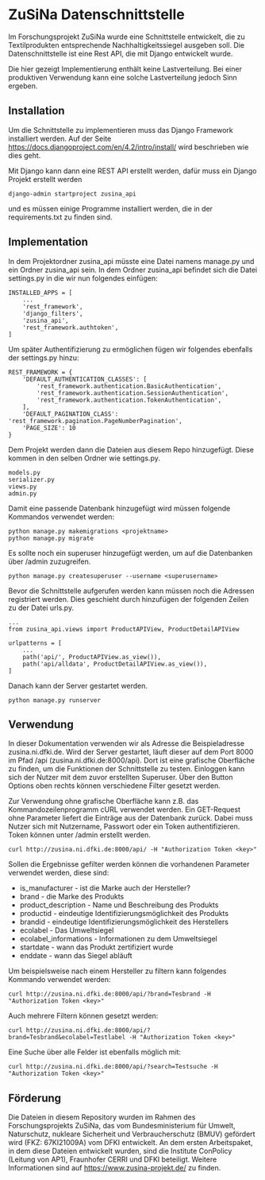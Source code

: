# ZuSiNa Datenschnittstelle

Im Forschungsprojekt ZuSiNa wurde eine Schnittstelle entwickelt, die zu Textilprodukten entsprechende Nachhaltigkeitssiegel ausgeben soll. Die Datenschnittstelle ist eine Rest API, die mit Django entwickelt wurde.

Die hier gezeigt Implementierung enthält keine Lastverteilung. Bei einer produktiven Verwendung kann eine solche Lastverteilung jedoch Sinn ergeben.

## Installation
Um die Schnittstelle zu implementieren muss das Django Framework installiert werden. Auf der Seite https://docs.djangoproject.com/en/4.2/intro/install/ wird beschrieben wie dies geht.

Mit Django kann dann eine REST API erstellt werden, dafür muss ein Django Projekt erstellt werden 
```
django-admin startproject zusina_api
```

 und es müssen einige Programme installiert werden, die in der requirements.txt zu finden sind.

## Implementation
In dem Projektordner zusina_api müsste eine Datei namens manage.py und ein Ordner zusina_api sein. 
In dem Ordner zusina_api befindet sich die Datei settings.py in die wir nun folgendes einfügen:

```
INSTALLED_APPS = [
    ...
    'rest_framework',
    'django_filters',
    'zusina_api',
    'rest_framework.authtoken',
]
```
Um später Authentifizierung zu ermöglichen fügen wir folgendes ebenfalls der settings.py hinzu:

```
REST_FRAMEWORK = {
    'DEFAULT_AUTHENTICATION_CLASSES': [
        'rest_framework.authentication.BasicAuthentication',
        'rest_framework.authentication.SessionAuthentication',
        'rest_framework.authentication.TokenAuthentication',
    ],
    'DEFAULT_PAGINATION_CLASS': 'rest_framework.pagination.PageNumberPagination',
    'PAGE_SIZE': 10
}
```

Dem Projekt werden dann die Dateien aus diesem Repo hinzugefügt. Diese kommen in den selben Ordner wie settings.py.

```
models.py
serializer.py
views.py
admin.py
```

Damit eine passende Datenbank hinzugefügt wird müssen folgende Kommandos verwendet werden:

```
python manage.py makemigrations <projektname>
python manage.py migrate
```
Es sollte noch ein superuser hinzugefügt werden, um auf die Datenbanken über /admin zuzugreifen.

```
python manage.py createsuperuser --username <superusername>
```

Bevor die Schnittstelle aufgerufen werden kann müssen noch die Adressen registriert werden. Dies geschieht durch hinzufügen der folgenden Zeilen zu der Datei urls.py.

```
...
from zusina_api.views import ProductAPIView, ProductDetailAPIView

urlpatterns = [
    ...
    path('api/', ProductAPIView.as_view()),
    path('api/alldata', ProductDetailAPIView.as_view()),
]
```

Danach kann der Server gestartet werden.

```
python manage.py runserver
```

## Verwendung
In dieser Dokumentation verwenden wir als Adresse die Beispieladresse zusina.ni.dfki.de. Wird der Server gestartet, läuft dieser auf dem Port 8000 im Pfad /api (zusina.ni.dfki.de:8000/api). Dort ist eine grafische Oberfläche zu finden, um die Funktionen der Schnittstelle zu testen. Einloggen kann sich der Nutzer mit dem zuvor erstellten Superuser. Über den Button Options oben rechts können verschiedene Filter gesetzt werden.

Zur Verwendung ohne grafische Oberfläche kann z.B. das Kommandozeilenprogramm cURL verwendet werden. Ein GET-Request ohne Parameter liefert die Einträge aus der Datenbank zurück. Dabei muss Nutzer sich mit Nutzername, Passwort oder ein Token authentifizieren. Token können unter /admin erstellt werden. 

```
curl http://zusina.ni.dfki.de:8000/api/ -H "Authorization Token <key>"
```

Sollen die Ergebnisse gefilter werden können die vorhandenen Parameter verwendet werden, diese sind: 


* is_manufacturer - ist die Marke auch der Hersteller?
* brand - die Marke des Produkts
* product_description - Name und Beschreibung des Produkts
* productid - eindeutige Identifizierungsmöglichkeit des Produkts
* brandid - eindeutige Identifizierungsmöglichkeit des Herstellers
* ecolabel - Das Umweltsiegel
* ecolabel_informations - Informationen zu dem Umweltsiegel
* startdate - wann das Produkt zertifiziert wurde
* enddate - wann das Siegel abläuft
  
Um beispielsweise nach einem Hersteller zu filtern kann folgendes Kommando verwendet werden:

```
curl http://zusina.ni.dfki.de:8000/api/?brand=Tesbrand -H "Authorization Token <key>"
```

Auch mehrere Filtern können gesetzt werden:

```
curl http://zusina.ni.dfki.de:8000/api/?brand=Tesbrand&ecolabel=Testlabel -H "Authorization Token <key>"
```

Eine Suche über alle Felder ist ebenfalls möglich mit:

```
curl http://zusina.ni.dfki.de:8000/api/?search=Testsuche -H "Authorization Token <key>"
```

## Förderung
Die Dateien in diesem Repository wurden im Rahmen des Forschungsprojekts ZuSiNa, das vom Bundesministerium für Umwelt, Naturschutz, nukleare Sicherheit und Verbraucherschutz (BMUV) gefördert wird (FKZ: 67KI21009A) vom DFKI entwickelt. An dem ersten Arbeitspaket, in dem diese Dateien entwickelt wurden, sind die Institute ConPolicy (Leitung von AP1), Fraunhofer CERRI und DFKI beteiligt. Weitere Informationen sind auf https://www.zusina-projekt.de/ zu finden. 






